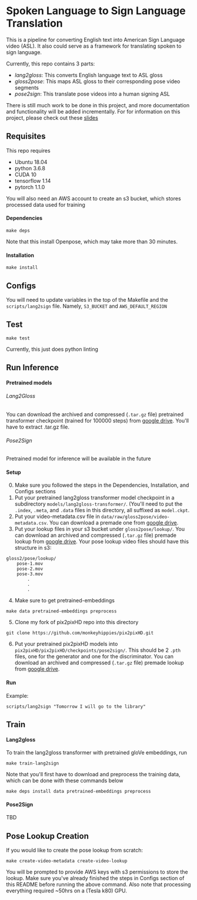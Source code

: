 # Spoken Language to Sign Language Translation
This is a pipeline for converting English text into American Sign Language video (ASL). It also could serve as a framework for translating spoken to sign language.

Currently, this repo contains 3 parts:
- *lang2gloss*: This converts English language text to ASL gloss
- *gloss2pose*: This maps ASL gloss to their corresponding pose video segments
- *pose2sign*: This translate pose videos into a human signing ASL

There is still much work to be done in this project, and more documentation and functionality will be added incrementally. For for information on this project, please check out these [slides](https://docs.google.com/presentation/d/1s3JhlHCMlmyKX8DU9nRkJ86dzdDNtG8nyAAYZS5EDhw/)

## Requisites
This repo requires
- Ubuntu 18.04
- python 3.6.8
- CUDA 10
- tensorflow 1.14
- pytorch 1.1.0

You will also need an AWS account to create an s3 bucket, which stores processed data used for training

#### Dependencies

```
make deps
```

Note that this install Openpose, which may take more than 30 minutes.

#### Installation
 
```
make install
```

## Configs
You will need to update variables in the top of the Makefile and the `scripts/lang2sign` file. Namely, `S3_BUCKET` and `AWS_DEFAULT_REGION`

## Test

```
make test
```

Currently, this just does python linting

## Run Inference
#### Pretrained models
###### Lang2Gloss
You can download the archived and compressed (`.tar.gz` file) pretrained transformer checkpoint (trained for 100000 steps) from [google drive](https://drive.google.com/open?id=1-4peAKJdw7QOqyK8S9B1wGV6dERIpe5G). You'll have to extract .tar.gz file.

###### Pose2Sign
Pretrained model for inference will be available in the future

#### Setup
0. Make sure you followed the steps in the Dependencies, Installation, and Configs sections
1. Put your pretrained lang2gloss transformer model checkpoint in a subdirectory `models/lang2gloss-transformer/`. (You'll need to put the `.index`, `.meta`, and `.data` files in this directory, all suffixed as `model.ckpt`.
2. Put your video-metadata.csv file in `data/raw/gloss2pose/video-metadata.csv`. You can download a premade one from [google drive](https://drive.google.com/open?id=1-6mEINVrWKncQZP9BxfxecVVA4DszFSo).
3. Put your lookup files in your s3 bucket under `gloss2pose/lookup/`. You can download an archived and compressed (`.tar.gz` file) premade lookup from [google drive](https://drive.google.com/open?id=1sRPA9nrA4sos6iy7bJoAl9kanyWeTz5D). Your pose lookup video files should have this structure in s3:
```
gloss2/pose/lookup/
    pose-1.mov
    pose-2.mov
    pose-3.mov
        .
        .
        .
```
4. Make sure to get pretrained-embeddings
```
make data pretrained-embeddings preprocess
```

5. Clone my fork of pix2pixHD repo into this directory
```
git clone https://github.com/monkeyhippies/pix2pixHD.git
```

6. Put your pretrained pix2pixHD models into `pix2pixHD/pix2pixHD/checkpoints/pose2sign/`. This should be 2 `.pth` files, one for the generator and one for the discriminator. You can download an archived and compressed (`.tar.gz` file) premade lookup from [google drive](https://drive.google.com/open?id=1f6nzXxpmll6aHUvoM7y3HO7YMi-a9wCi).
#### Run
Example:

```
scripts/lang2sign "Tomorrow I will go to the library"
```

## Train
#### Lang2gloss
To train the lang2gloss transformer with pretrained gloVe embeddings, run

```
make train-lang2sign
```

Note that you'll first have to download and preprocess the training data, which can be done with these commands below

```
make deps install data pretrained-embeddings preprocess
```

#### Pose2Sign

TBD

## Pose Lookup Creation
If you would like to create the pose lookup from scratch:

```
make create-video-metadata create-video-lookup
```

You will be prompted to provide AWS keys with s3 permissions to store the lookup. Make sure you've already finished the steps in Configs section of this README before running the above command. Also note that processing everything required ~50hrs on a (Tesla k80) GPU.
